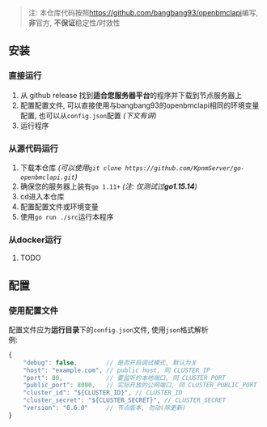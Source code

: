 
> 注: 本仓库代码按照<https://github.com/bangbang93/openbmclapi>编写, **非**官方, **不保证**稳定性/时效性

## 安装

### 直接运行

1. 从 github release 找到**适合您服务器平台**的程序并下载到节点服务器上
2. 配置配置文件, 可以直接使用与bangbang93的openbmclapi相同的环境变量配置, 也可以从`config.json`配置 _(下文有讲)_
3. 运行程序

### 从源代码运行

1. 下载本仓库 _(可以使用`git clone https://github.com/KpnmServer/go-openbmclapi.git`)_
2. 确保您的服务器上装有`go 1.11+` _(注: 仅测试过**go1.15.14**)_
3. cd进入本仓库
4. 配置配置文件或环境变量
5. 使用`go run ./src`运行本程序

### 从docker运行

1. TODO

## 配置

### 使用配置文件

配置文件应为**运行目录**下的`config.json`文件, 使用`json`格式解析  
例:
```javascript
{
	"debug": false,        // 是否开启调试模式, 默认为关
	"host": "example.com", // public host, 同 CLUSTER_IP
	"port": 80,            // 要监听的本地端口, 同 CLUSTER_PORT
	"public_port": 8080,   // 实际开放的公网端口, 同 CLUSTER_PUBLIC_PORT
	"cluster_id": "${CLUSTER_ID}", // CLUSTER_ID
	"cluster_secret": "${CLUSTER_SECRET}", // CLUSTER_SECRET
	"version": "0.6.0"     // 节点版本, 勿动(除更新)
}
```
